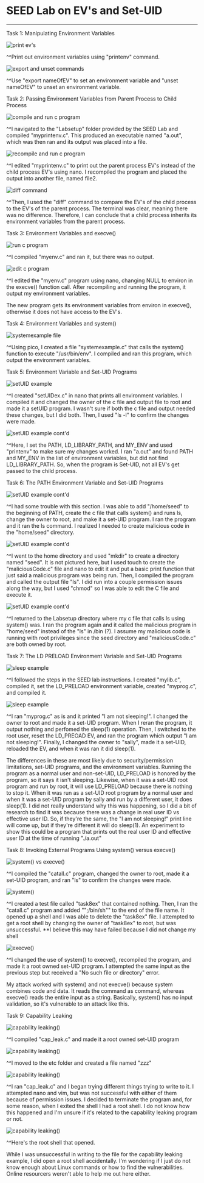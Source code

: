 
# SEED Lab on EV's and Set-UID

---

Task 1: Manipulating Environment Variables

![print ev's](../images/l2q1.png)

^^Print out environment variables using "printenv" command.

![export and unset commands](../images/l2q2.png)

^^Use "export nameOfEV" to set an environment variable and "unset nameOfEV" to unset an environment variable.

Task 2: Passing Environment Variables from Parent Process to Child Process

![compile and run c program](../images/l2q3.png)

^^I navigated to the "Labsetup" folder provided by the SEED Lab and compiled "myprintenv.c". This produced an executable named "a.out", which was then ran and its output was placed into a file.

![recompile and run c program](../images/l2q4.png)

^^I edited "myprintenv.c" to print out the parent process EV's instead of the child process EV's using nano. I recompiled the program and placed the output into another file, named file2.

![diff command](../images/l2q5.png)

^^Then, I used the "diff" command to compare the EV's of the child process to the EV's of the parent process. The terminal was clear, meaning there was no difference. Therefore, I can conclude that a child process inherits its environment variables from the parent process.

Task 3: Environment Variables and execve()

![run c program](../images/l2q6.png)

^^I compiled "myenv.c" and ran it, but there was no output.

![edit c program](../images/l2q7.png)

^^I edited the "myenv.c" program using nano, changing NULL to environ in the execve() function call. After recompiling and running the program, it output my environment variables. 

The new program gets its environment variables from environ in execve(), otherwise it does not have access to the EV's.

Task 4: Environment Variables and system()

![systemexample file](../images/l2q8.png)

^^Using pico, I created a file "systemexample.c" that calls the system() function to execute "/usr/bin/env". I compiled and ran this program, which output the environment variables.

Task 5: Environment Variable and Set-UID Programs

![setUID example](../images/l2q9.png)

^^I created "setUIDex.c" in nano that prints all environment variables. I compiled it and changed the owner of the c file and output file to root and made it a setUID program. I wasn't sure if both the c file and output needed these changes, but I did both. Then, I used "ls -l" to confirm the changes were made.

![setUID example cont'd](../images/l2q10.png)

^^Here, I set the PATH, LD_LIBRARY_PATH, and MY_ENV and used "printenv" to make sure my changes worked. I ran "a.out" and found PATH and MY_ENV in the list of environment variables, but did not find LD_LIBRARY_PATH. So, when the program is Set-UID, not all EV's get passed to the child process. 

Task 6: The PATH Environment Variable and Set-UID Programs

![setUID example cont'd](../images/l2q11.png)

^^I had some trouble with this section. I was able to add "/home/seed" to the beginning of PATH, create the c file that calls system() and runs ls, change the owner to root, and make it a set-UID program. I ran the program and it ran the ls command. I realized I needed to create malicious code in the "home/seed" directory.

![setUID example cont'd](../images/l2q12.png)

^^I went to the home directory and used "mkdir" to create a directory named "seed". It is not pictured here, but I used touch to create the "maliciousCode.c" file and nano to edit it and put a basic print function that just said a malicious program was being run. Then, I compiled the program and called the output file "ls". I did run into a couple permission issues along the way, but I used "chmod" so I was able to edit the C file and execute it.

![setUID example cont'd](../images/l2q13.png)

^^I returned to the Labsetup directory where my c file that calls ls using system() was. I ran the program again and it called the malicious program in "home/seed" instead of the "ls" in /bin (?). I assume my malicious code is running with root privileges since the seed directory and "maliciousCode.c" are both owned by root.

Task 7: The LD PRELOAD Environment Variable and Set-UID Programs

![sleep example](../images/l2q14.png)

^^I followed the steps in the SEED lab instructions. I created "mylib.c", compiled it, set the LD_PRELOAD environment variable, created "myprog.c", and compiled it.

![sleep example](../images/l2q15.png)

^^I ran "myprog.c" as is and it printed "I am not sleeping!". I changed the owner to root and made it a set-UID program. When I reran the program, it output nothing and perfomed the sleep(1) operation. Then, I switched to the root user, reset the LD_PREOAD EV, and ran the program which output "I am not sleeping!". Finally, I changed the owner to "sally", made it a set-UID, reloaded the EV, and when it was ran it did sleep(1).

The differences in these are most likely due to security/permission limitations, set-UID programs, and the environment variables. Running the program as a normal user and non-set-UID, LD_PRELOAD is honored by the program, so it says it isn't sleeping. Likewise, when it was a set-UID root program and run by root, it will use LD_PRELOAD because there is nothing to stop it. When it was run as a set-UID root program by a normal user and when it was a set-UID program by sally and run by a different user, it does sleep(1). I did not really understand why this was happening, so I did a bit of research to find it was because there was a change in real user ID vs effective user ID. So, if they're the same, the "I am not sleeping!" print line will come up, but if they're different it will do sleep(1). An experiment to show this could be a program that prints out the real user ID and effective user ID at the time of running "./a.out"

Task 8: Invoking External Programs Using system() versus execve()

![system() vs execve()](../images/l2q16.png)

^^I compiled the "catall.c" program, changed the owner to root, made it a set-UID program, and ran "ls" to confirm the changes were made.

![system()](../images/l2q17.png)

^^I created a test file called "task8ex" that contained nothing. Then, I ran the "catall.c" program and added "";/bin/sh"" to the end of the file name. It opened up a shell and I was able to delete the "task8ex" file. I attempted to get a root shell by changing the owner of "task8ex" to root, but was unsuccessful. **I believe this may have failed because I did not change my shell

![execve()](../images/l2q18.png)

^^I changed the use of system() to execve(), recompiled the program, and made it a root owned set-UID program. I attempted the same input as the previous step but received a "No such file or directory" error.

My attack worked with system() and not execve() because system combines code and data. It reads the command as command, whereas execve() reads the entire input as a string. Basically, system() has no 
input validation, so it's vulnerable to an attack like this.

Task 9: Capability Leaking

![capability leaking()](../images/l2q19.png)

^^I compiled "cap_leak.c" and made it a root owned set-UID program

![capability leaking()](../images/l2q20.png)

^^I moved to the etc folder and created a file named "zzz"

![capability leaking()](../images/l2q21.png)

^^I ran "cap_leak.c" and I began trying different things trying to write to it. I attempted nano and vim, but was not successful with either of them because of permission issues. I decided to terminate the program and, for some reason, when I exited the shell I had a root shell. I do not know how this happened and I'm unsure if it's related to the capability leaking program or not. 

![capability leaking()](../images/l2q22.png)

^^Here's the root shell that opened. 

While I was unsuccessful in writing to the file for the capability leaking example, I did open a root shell accidentally. I'm wondering if I just do not know enough about Linux commands or how to find the vulnerabilities. Online resourcers weren't able to help me out here either.






 



